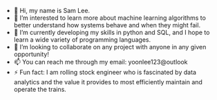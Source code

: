 - 👋 Hi, my name is Sam Lee.
- 👀 I’m interested to learn more about machine learning algorithms to better understand how systems behave and when they might fail.
- 🌱 I’m currently developing my skills in python and SQL, and I hope to learn a wide variety of programming languages.
- 💞️ I’m looking to collaborate on any project with anyone in any given opportunity!
- 📫 You can reach me through my email: yoonlee123@outlook
- ⚡ Fun fact: I am rolling stock engineer who is fascinated by data analytics and the value it provides to most efficiently maintain and operate the trains.

<!---
yoonlee123/yoonlee123 is a ✨ special ✨ repository because its `README.md` (this file) appears on your GitHub profile.
You can click the Preview link to take a look at your changes.
--->
